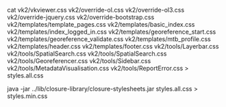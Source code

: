 cat vk2/vkviewer.css vk2/override-ol.css vk2/override-ol3.css vk2/override-jquery.css vk2/override-bootstrap.css vk2/templates/template_pages.css vk2/templates/basic_index.css vk2/templates/index_logged_in.css vk2/templates/georeference_start.css vk2/templates/georeference_validate.css vk2/templates/mtb_profile.css vk2/templates/header.css vk2/templates/footer.css vk2/tools/Layerbar.css vk2/tools/SpatialSearch.css vk2/tools/SpatialSearch.css vk2/tools/Georeferencer.css vk2/tools/Sidebar.css vk2/tools/MetadataVisualisation.css vk2/tools/ReportError.css > styles.all.css 

java -jar ../lib/closure-library/closure-stylesheets.jar styles.all.css > styles.min.css
